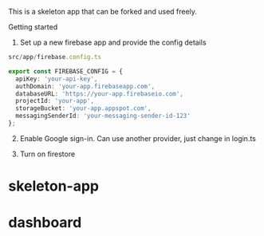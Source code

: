 This is a skeleton app that can be forked and used freely.

Getting started

1. Set up a new firebase app and provide the config details

```ts
src/app/firebase.config.ts

export const FIREBASE_CONFIG = {
  apiKey: 'your-api-key',
  authDomain: 'your-app.firebaseapp.com',
  databaseURL: 'https://your-app.firebaseio.com',
  projectId: 'your-app',
  storageBucket: 'your-app.appspot.com',
  messagingSenderId: 'your-messaging-sender-id-123'
};
```

2. Enable Google sign-in. Can use another provider, just change in login.ts

3. Turn on firestore
# skeleton-app
# dashboard
